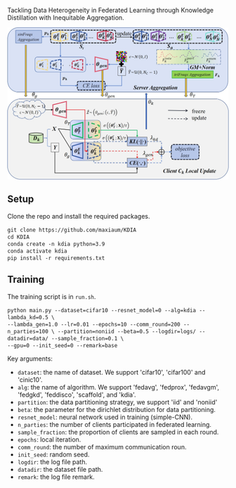 Tackling Data Heterogeneity in Federated Learning
through Knowledge Distillation with Inequitable
Aggregation.

![intro](img_output/overview.jpg)

## Setup

Clone the repo and install the required packages.
```
git clone https://github.com/maxiaum/KDIA
cd KDIA
conda create -n kdia python=3.9
conda activate kdia
pip install -r requirements.txt
```

## Training
The training script is in `run.sh`.

```
python main.py --dataset=cifar10 --resnet_model=0 --alg=kdia --lambda_kd=0.5 \
--lambda_gen=1.0 --lr=0.01 --epochs=10 --comm_round=200 --n_parties=100 \ --partition=noniid --beta=0.5 --logdir=logs/ --datadir=data/ --sample_fraction=0.1 \
--gpu=0 --init_seed=0 --remark=base

```

Key arguments:

- `dataset`: the name of dataset. We support 'cifar10', 'cifar100' and 'cinic10'.
- `alg`: the name of algorithm. We support 'fedavg', 'fedprox', 'fedavgm', 'fedgkd', 'feddisco', 'scaffold', and 'kdia'.
- `partition`: the data partitioning strategy, we support 'iid' and 'noniid'
- `beta`: the parameter for the dirichlet distribution for data partitioning.
- `resnet_model`: neural network used in training (simple-CNN).
- `n_parties`: the number of clients participated in federated learning.
- `sample_fraction`: the proportion of clients are sampled in each round.
- `epochs`: local iteration.
- `comm_round`: the number of maximum communication roun.
- `init_seed`: random seed.
- `logdir`: the log file path.
- `datadir`: the dataset file path.
- `remark`: the log file remark.